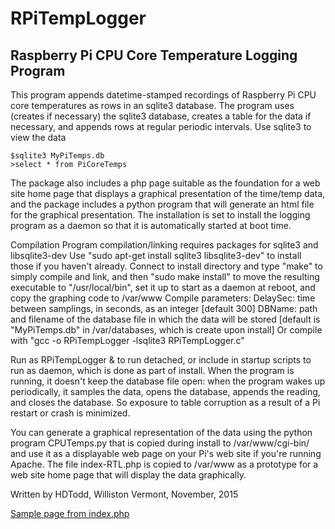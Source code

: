 # RPiTempLogger
## Raspberry Pi CPU Core Temperature Logging Program

This program appends datetime-stamped recordings of Raspberry Pi CPU core temperatures as rows 
in an sqlite3 database.  The program uses (creates if necessary) the sqlite3 database, creates
a table for the data if necessary, and appends rows at regular periodic intervals.  Use
sqlite3 to view the data

    $sqlite3 MyPiTemps.db
    >select * from PiCoreTemps

The package also includes a php page suitable as the foundation for a web site home page that displays
a graphical presentation of the time/temp data, and the package includes a python program
that will generate an html file for the graphical presentation.  The installation is set to
install the logging program as a daemon so that it is automatically started at boot time.

Compilation 
  Program compilation/linking requires packages for sqlite3 and libsqlite3-dev
  Use "sudo apt-get install sqlite3 libsqlite3-dev" to install those if you haven't already.
  Connect to install directory and type "make" to simply compile and link, and then
    "sudo make install" to move the resulting executable to "/usr/local/bin", set it up
    to start as a daemon at reboot, and copy the graphing code to /var/www
  Compile parameters:
      DelaySec:  time between samplings, in seconds, as an integer [default 300]
      DBName:    path and filename of the database file in which the data will be stored
                 [default is "MyPiTemps.db" in /var/databases, which is create upon install]
  Or compile with "gcc -o RPiTempLogger -lsqlite3 RPiTempLogger.c"
  
Run as 
  RPiTempLogger &
to run detached, or include in startup scripts to run as daemon, which is done as part of install.
When the program is running, it doesn't keep the database file open: when the program wakes
up periodically, it samples the data, opens the database, appends the reading, and closes the 
database.  So exposure to table corruption as a result of a Pi restart or crash is minimized.

You can generate a graphical representation of the data using the python program CPUTemps.py
that is copied during install to /var/www/cgi-bin/ and use it as a displayable web page
on your Pi's web site if you're running Apache.  The file index-RTL.php is copied to /var/www
as a prototype for a web site home page that will display the data graphically.

  Written by HDTodd, Williston Vermont, November, 2015

[Sample page from index.php](https://github.com/hdtodd/RPiTempLogger/blob/master/RPiTL.jpg)
